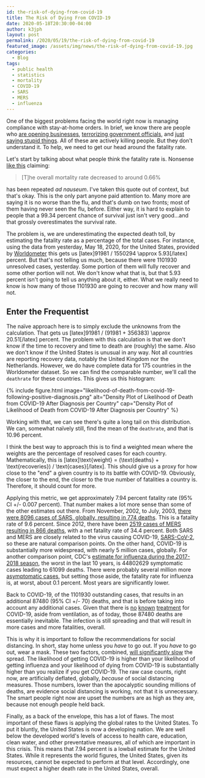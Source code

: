```yaml
---
id: the-risk-of-dying-from-covid-19
title: The Risk of Dying From COVID-19
date: 2020-05-18T20:30:00-04:00
author: k3jph
layout: post
permalink: /2020/05/19/the-risk-of-dying-from-covid-19
featured_image: /assets/img/news/the-risk-of-dying-from-covid-19.jpg
categories:
  - Blog
tags:
  - public health
  - statistics
  - mortality
  - COVID-19
  - SARS
  - MERS
  - influenza
---
```


One of the biggest problems facing the world right now is managing
compliance with stay-at-home orders.  In brief, we know there are
people who [are opening
businesses](https://www.cnn.com/2020/05/18/us/texas-governor-reopens-phase-two-covid-19/index.html),
[terrorizing government
officials](https://www.npr.org/2020/05/14/855918852/heavily-armed-protesters-gather-again-at-michigans-capitol-denouncing-home-order),
and [just saying stupid
things](https://twitter.com/realDonaldTrump/status/1262155040107704328).
All of these are actively killing people.  But they don't understand
it.  To help, we need to get our head around the fatality rate.

Let's start by talking about what people think the fatality rate
is.  Nonsense [like
this](https://www.livescience.com/is-coronavirus-deadly.html)
claiming:

> [T]he overall mortality rate decreased to around 0.66%

has been repeated _ad nauseum_.  I've taken this quote out of
context, but that's okay.  This is the only part anyone paid attention
to.  Many more are saying it is no worse than the flu, and that's
dumb on two fronts; most of them having never seen the flu, before.
Either way, it is hard to explain to people that a 99.34 percent chance
of survival just isn't very good...and that grossly overestimates
the survival rate.

The problem is, we are underestimating the expected death toll, by
estimating the fatality rate as a percentage of the total cases.
For instance, using the data from yesterday, May 18, 2020, for the
United States, provided by
[Worldometer](https://www.worldometers.info/coronavirus/) this gets
us [latex]91981 / 1550294 \approx 5.93[/latex] percent.  But
that's not telling us much, because there were 1101930 unresolved
cases, yesterday.  Some portion of them will fully recover and some
other portion will not.  We don't know what that is, but that 5.93
percent isn't going to tell us anything about it, either.  What we
really need to know is how many of those 1101930 are going to
recover and how many will not.

## Enter the Frequentist

The naïve approach here is to simply exclude the unknowns from the
calculation.  That gets us [latex]91981 / (91981 + 356383) \approx
20.51[/latex] percent.  The problem with this calculation
is that we don't know if the time to recovery and time to death are
(roughly) the same. Also we don't know if the United States is
unusual in any way.  Not all countries are reporting recovery data,
notably the United Kingdom nor the Netherlands.  However, we do
have complete data for 175 countries in the Worldometer dataset.
So we can find the comparable number, we'll call the `deathrate`
for these countries.  This gives us this histogram:

{% include figure.html image="likelihood-of-death-from-covid-19-following-positive-diagnosis.png"
   alt="Density Plot of Likelihood of Death from COVID-19 After Diagnosis per Country"
   cap="Density Plot of Likelihood of Death from COVID-19 After Diagnosis per Country" %}

Working with that, we can see there's quite a long tail on this
distribution.  We can, somewhat naïvely still, find the mean of the
`deathrate`, and that is 10.96 percent.

I think the best way to approach this is to find a weighted mean
where the weights are the percentage of resolved cases for
each country.  Mathematically, this is [latex]\text{weight} =
(\text{deaths} + \text{recoveries}) / \text{cases}[/latex].  This
should give us a proxy for how close to the "end" a given country
is to its battle with COVID-19.  Obviously, the closer to the end,
the closer to the true number of fatalities a country is.  Therefore,
it should count for more.

Applying this metric, we get approximately 7.94 percent fatality
rate (95% CI +/- 0.007 percent).  That number makes a lot more sense
than some of the other estimates out there.  From November, 2002,
to July, 2003, [there were 8096 cases of SARS, globally, resulting
in 774 deaths](https://www.who.int/csr/sars/country/table2004_04_21/en/).
This is a fatality rate of 9.6 percent.  Since 2012, there have
been [2519 cases of MERS resulting in 866
deaths](https://applications.emro.who.int/docs/EMCSR254E.pdf?ua=1), with
a net fatality rate of 34.4 percent.  Both SARS and MERS are closely
related to the virus causing COVID-19,
[SARS-CoV-2](https://www.who.int/emergencies/diseases/novel-coronavirus-2019/technical-guidance/naming-the-coronavirus-disease-(covid-2019)-and-the-virus-that-causes-it),
so these are natural comparison points.  On the other hand, COVID-19
is substantially more widespread, with nearly 5 million cases,
globally.  For another comparison point, CDC's [estimate for influenza
during the 2017-2018
season](https://www.cdc.gov/flu/about/burden/2017-2018.htm), the
worst in the last 10 years, is 44802629 symptomatic cases leading
to 61099 deaths. There were probably several million more [asymptomatic
cases](https://www.ncbi.nlm.nih.gov/pmc/articles/PMC4586318/), but
setting those aside, the fatality rate for influenza is, at worst,
about 0.1 percent.  Most years are significantly lower.

Back to COVID-19, of the 1101930 outstanding cases, that results
in an additional 87480 (95% CI +/- 70) deaths, and that is before
taking into account any additional cases.  Given that there is
[no](https://www.bmj.com/content/369/bmj.m1432/)
[known](https://www.medrxiv.org/content/medrxiv/early/2020/04/23/2020.04.16.20065920.full.pdf)
[treatment](https://www.sciencedirect.com/science/article/pii/S0883944120303907)
for COVID-19, aside from ventilation, as of today, those 87480
deaths are essentially inevitable.  The infection is still spreading
and that will result in more cases and more fatalities, overall.

This is why it is important to follow the recommendations for social distancing.  In short, stay home unless you _have_ to go out.  If you _have_ to go out, wear a mask.  These two factors, combined, [will significantly slow](/2020/03/14/why-social-distancing-works/) the spread.  The likelihood of getting COVID-19 is higher than your likelihood of getting influenza and your likelihood of dying from COVID-19 is substantially higher than you realize if you get COVID-19.  The raw case counts, right now, are artificially deflated, globally, _because_ of social distancing measures.  Those numbers, lower than the apocalyptic sounding millions of deaths, are evidence social distancing is working, not that it is unnecessary.  The smart people right now are upset the numbers are as high as they are, because not enough people held back.

Finally, as a back of the envelope, this has a lot of flaws.  The
most important of these flaws is applying the global rates to the
United States.  To put it bluntly, the United States is now a
developing nation.  We are well below the developed world's levels
of access to health care, education, clean water, and other preventative
measures, all of which are important in this crisis.  This means
that 7.94 percent is a lowball estimate for the United States.
While it represents the world figures, the United States, given its
resources, cannot be expected to perform at that level.  Accordingly,
one must expect a higher death rate in the United States, overall.
